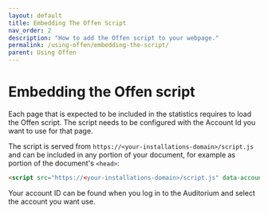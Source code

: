 ```yaml
---
layout: default
title: Embedding The Offen Script
nav_order: 2
description: "How to add the Offen script to your webpage."
permalink: /using-offen/embedding-the-script/
parent: Using Offen
---
```


# Embedding the Offen script

Each page that is expected to be included in the statistics requires to load the Offen script. The script needs to be configured with the Account Id you want to use for that page.

The script is served from `https://<your-installations-domain>/script.js` and can be included in any portion of your document, for example as portion of the document's `<head>`:

```html
<script src="https://<your-installations-domain>/script.js" data-account-id="<your-account-id>"></script>
```

Your account ID can be found when you log in to the Auditorium and select the account you want use.


